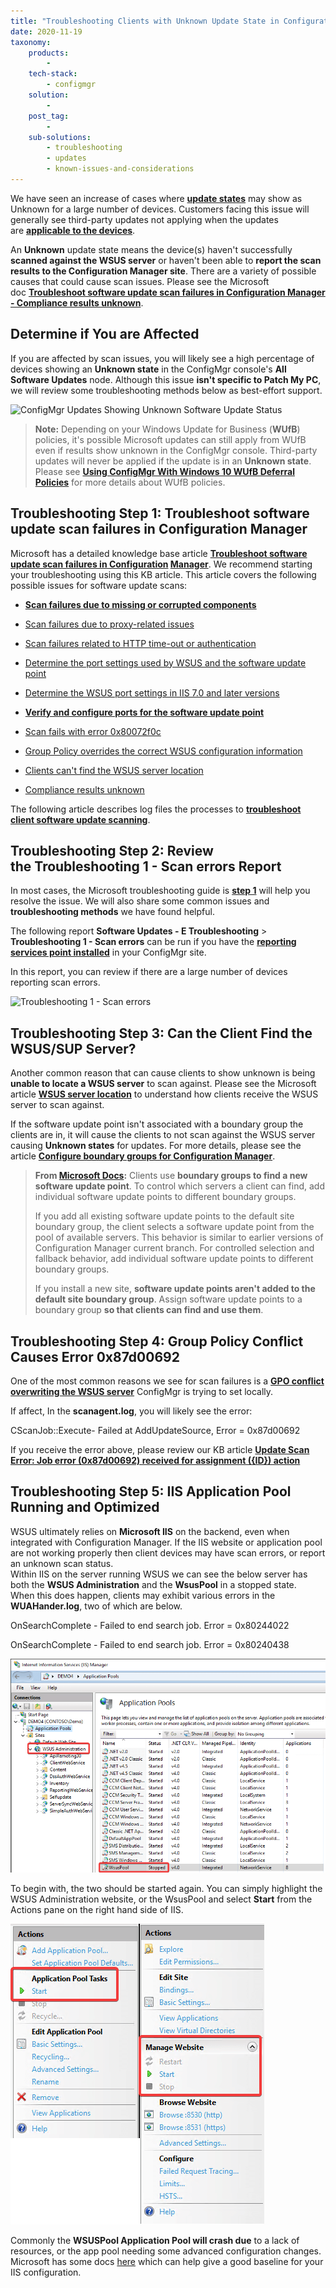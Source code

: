 ```yaml
---
title: "Troubleshooting Clients with Unknown Update State in Configuration Manager (SCCM)"
date: 2020-11-19
taxonomy:
    products:
        - 
    tech-stack:
        - configmgr
    solution:
        - 
    post_tag:
        - 
    sub-solutions:
        - troubleshooting
        - updates
        - known-issues-and-considerations
---
```


We have seen an increase of cases where **[update states](https://patchmypc.com/how-to-view-applicability-rules-and-troubleshoot-detection-states-for-third-party-updates#topic1)** may show as Unknown for a large number of devices. Customers facing this issue will generally see third-party updates not applying when the updates are **[applicable to the devices](/how-to-view-applicability-rules-and-troubleshoot-detection-states-for-third-party-updates)**.

An **Unknown** update state means the device(s) haven't successfully **scanned against the WSUS server** or haven't been able to **report the scan results to the Configuration Manager site**. There are a variety of possible causes that could cause scan issues. Please see the Microsoft doc **[Troubleshoot software update scan failures in Configuration Manager - Compliance results unknown](https://docs.microsoft.com/en-us/troubleshoot/mem/configmgr/troubleshoot-software-update-scan-failures#compliance-results-unknown)**.

## Determine if You are Affected

If you are affected by scan issues, you will likely see a high percentage of devices showing an **Unknown state** in the ConfigMgr console's **All Software Updates** node. Although this issue **isn't specific to Patch My PC**, we will review some troubleshooting methods below as best-effort support.

![ConfigMgr Updates Showing Unknown Software Update Status](images/ConfigMgr-Updates-Showing-Unknown-Software-Update-Status.png)

> **Note:** Depending on your Windows Update for Business (**WUfB**) policies, it's possible Microsoft updates can still apply from WUfB even if results show unknown in the ConfigMgr console. Third-party updates will never be applied if the update is in an **Unknown state**. Please see **[Using ConfigMgr With Windows 10 WUfB Deferral Policies](https://techcommunity.microsoft.com/t5/configuration-manager-archive/using-configmgr-with-windows-10-wufb-deferral-policies/ba-p/274278)** for more details about WUfB policies.

## Troubleshooting Step 1: Troubleshoot software update scan failures in Configuration Manager

Microsoft has a detailed knowledge base article **[Troubleshoot software update scan failures in Configuration](https://docs.microsoft.com/en-us/troubleshoot/mem/configmgr/troubleshoot-software-update-scan-failures#compliance-results-unknown) [Manager](https://docs.microsoft.com/en-us/troubleshoot/mem/configmgr/troubleshoot-software-update-scan-failures#compliance-results-unknown)**. We recommend starting your troubleshooting using this KB article. This article covers the following possible issues for software update scans:

- **[Scan failures due to missing or corrupted components](https://docs.microsoft.com/en-us/troubleshoot/mem/configmgr/troubleshoot-software-update-scan-failures#scan-failures-due-to-missing-or-corrupted-components)**

- [Scan failures due to proxy-related issues](https://docs.microsoft.com/en-us/troubleshoot/mem/configmgr/troubleshoot-software-update-scan-failures#scan-failures-due-to-proxy-related-issues)

- [Scan failures related to HTTP time-out or authentication](https://docs.microsoft.com/en-us/troubleshoot/mem/configmgr/troubleshoot-software-update-scan-failures#scan-failures-related-to-http-time-out-or-authentication)

- [Determine the port settings used by WSUS and the software update point](https://docs.microsoft.com/en-us/troubleshoot/mem/configmgr/troubleshoot-software-update-scan-failures#determine-the-port-settings-used-by-wsus-and-the-software-update-point)

- [Determine the WSUS port settings in IIS 7.0 and later versions](https://docs.microsoft.com/en-us/troubleshoot/mem/configmgr/troubleshoot-software-update-scan-failures#determine-the-wsus-port-settings-in-iis-70-and-later-versions)

- **[Verify and configure ports for the software update point](https://docs.microsoft.com/en-us/troubleshoot/mem/configmgr/troubleshoot-software-update-scan-failures#verify-and-configure-ports-for-the-software-update-point)**

- [Scan fails with error 0x80072f0c](https://docs.microsoft.com/en-us/troubleshoot/mem/configmgr/troubleshoot-software-update-scan-failures#scan-fails-with-error-0x80072f0c)

- [Group Policy overrides the correct WSUS configuration information](https://docs.microsoft.com/en-us/troubleshoot/mem/configmgr/troubleshoot-software-update-scan-failures#group-policy-overrides-the-correct-wsus-configuration-information)

- [Clients can't find the WSUS server location](https://docs.microsoft.com/en-us/troubleshoot/mem/configmgr/troubleshoot-software-update-scan-failures#clients-cant-find-the-wsus-server-location)

- [Compliance results unknown](https://docs.microsoft.com/en-us/troubleshoot/mem/configmgr/troubleshoot-software-update-scan-failures#compliance-results-unknown)

The following article describes log files the processes to **[troubleshoot client software update scanning](https://docs.microsoft.com/en-us/troubleshoot/mem/configmgr/troubleshoot-software-update-management#troubleshoot-issues-in-step-1)**.

## Troubleshooting Step 2: Review the Troubleshooting 1 - Scan errors Report

In most cases, the Microsoft troubleshooting guide is **[step 1](#topic2)** will help you resolve the issue. We will also share some common issues and **troubleshooting methods** we have found helpful.

The following report **Software Updates - E Troubleshooting** > **Troubleshooting 1 - Scan errors** can be run if you have the **[reporting services point installed](https://docs.microsoft.com/en-us/mem/configmgr/core/servers/manage/configuring-reporting)** in your ConfigMgr site.

In this report, you can review if there are a large number of devices reporting scan errors.

![Troubleshooting 1 - Scan errors](images/Troubleshooting-1-Scan-errors.png)

## Troubleshooting Step 3: Can the Client Find the WSUS/SUP Server?

Another common reason that can cause clients to show unknown is being **unable to locate a WSUS server** to scan against. Please see the Microsoft article **[WSUS server location](https://docs.microsoft.com/en-us/troubleshoot/mem/configmgr/track-software-update-compliance-assessment#wsus-server-location)** to understand how clients receive the WSUS server to scan against.

If the software update point isn't associated with a boundary group the clients are in, it will cause the clients to not scan against the WSUS server causing **Unknown states** for updates. For more details, please see the article **[Configure boundary groups for Configuration Manager](https://docs.microsoft.com/en-us/mem/configmgr/core/servers/deploy/configure/boundary-groups)**.

> **From [Microsoft Docs](https://docs.microsoft.com/en-us/mem/configmgr/core/servers/deploy/configure/boundary-groups#bkmk_sup):** Clients use **boundary groups to find a new software update point**. To control which servers a client can find, add individual software update points to different boundary groups.
> 
> If you add all existing software update points to the default site boundary group, the client selects a software update point from the pool of available servers. This behavior is similar to earlier versions of Configuration Manager current branch. For controlled selection and fallback behavior, add individual software update points to different boundary groups.
> 
> If you install a new site, **software update points aren't added to the default site boundary group**. Assign software update points to a boundary group **so that clients can find and use them**.

## Troubleshooting Step 4: Group Policy Conflict Causes Error 0x87d00692

One of the most common reasons we see for scan failures is a **[GPO conflict overwriting the WSUS server](/job-error-0x87d00692-received-for-assignment-id-action?et_fb=1&PageSpeed=off)** ConfigMgr is trying to set locally.

If affect, In the **scanagent.log**, you will likely see the error:

CScanJob::Execute- Failed at AddUpdateSource, Error = 0x87d00692

If you receive the error above, please review our KB article **[Update Scan Error: Job error (0x87d00692) received for assignment ({ID}) action](/job-error-0x87d00692-received-for-assignment-id-action)**

## Troubleshooting Step 5: IIS Application Pool Running and Optimized

WSUS ultimately relies on **Microsoft IIS** on the backend, even when integrated with Configuration Manager. If the IIS website or application pool are not working properly then client devices may have scan errors, or report an unknown scan status.  
Within IIS on the server running WSUS we can see the below server has both the **WSUS Administration** and the **WsusPool** in a stopped state.  
When this does happen, clients may exhibit various errors in the **WUAHander.log**, two of which are below.

OnSearchComplete - Failed to end search job. Error = 0x80244022

OnSearchComplete - Failed to end search job. Error = 0x80240438

![](../../_images/Wsus_IIS_Stopped.png)

To begin with, the two should be started again. You can simply highlight the WSUS Administration website, or the WsusPool and select **Start** from the Actions pane on the right hand side of IIS.

![](../../_images/Start-Stopped-Resources-IIS.png)

Commonly the **WSUSPool Application Pool will crash due** to a lack of resources, or the app pool needing some advanced configuration changes. Microsoft has some docs [here](https://docs.microsoft.com/en-us/troubleshoot/mem/configmgr/windows-server-update-services-best-practices#disable-recycling-and-configure-memory-limits) which can help give a good baseline for your IIS configuration.
